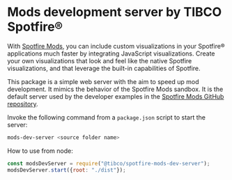 # Mods development server by TIBCO Spotfire®

With [Spotfire Mods](https://tibcosoftware.github.io/spotfire-mods/), you can include custom visualizations in your Spotfire® applications much faster by integrating JavaScript visualizations. Create your own visualizations that look and feel like the native Spotfire visualizations, and that leverage the built-in capabilities of Spotfire.

This package is a simple web server with the aim to speed up mod development. It mimics the behavior of the Spotfire Mods sandbox. It is the default server used by the developer examples in the [Spotfire Mods GitHub repository](https://github.com/TIBCOSoftware/spotfire-mods).

Invoke the following command from a `package.json` script to start the server:

```bash
mods-dev-server <source folder name>
```

How to use from node:

```javascript
const modsDevServer = require("@tibco/spotfire-mods-dev-server");
modsDevServer.start({root: "./dist"});
```
